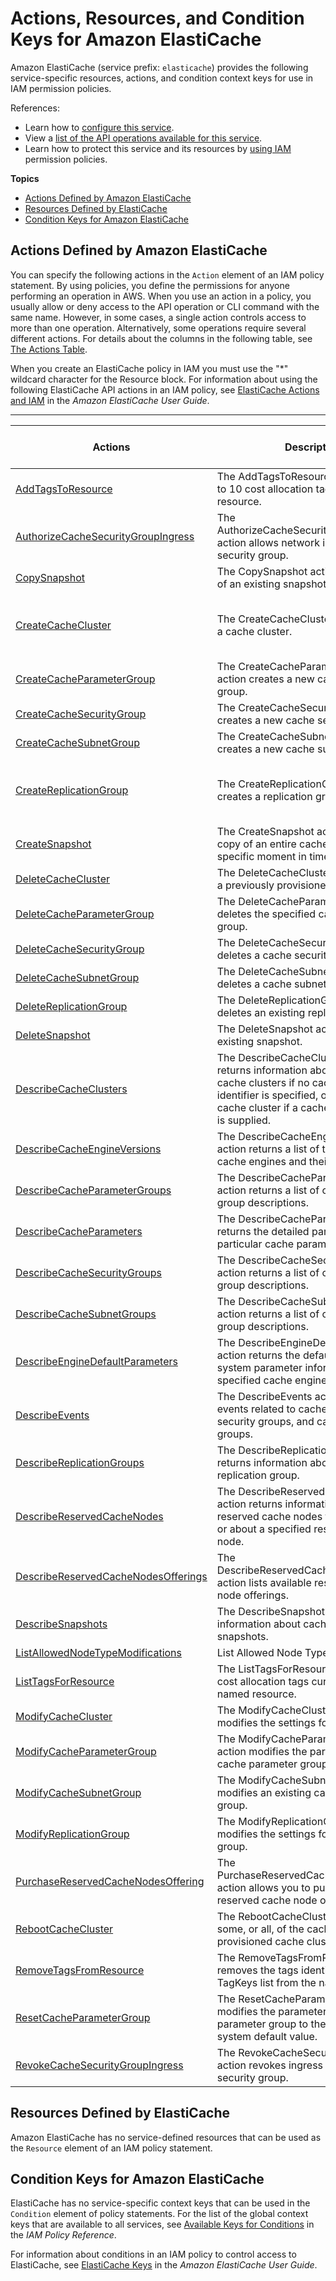 # Actions, Resources, and Condition Keys for Amazon ElastiCache<a name="list_amazonelasticache"></a>

Amazon ElastiCache \(service prefix: `elasticache`\) provides the following service\-specific resources, actions, and condition context keys for use in IAM permission policies\.

References:
+ Learn how to [configure this service](http://docs.aws.amazon.com/AmazonElastiCache/latest/UserGuide/)\.
+ View a [list of the API operations available for this service](http://docs.aws.amazon.com/AmazonElastiCache/latest/APIReference/)\.
+ Learn how to protect this service and its resources by [using IAM](http://docs.aws.amazon.com/AmazonElastiCache/latest/UserGuide/IAM.html) permission policies\.

**Topics**
+ [Actions Defined by Amazon ElastiCache](#amazonelasticache-actions-as-permissions)
+ [Resources Defined by ElastiCache](#amazonelasticache-resources-for-iam-policies)
+ [Condition Keys for Amazon ElastiCache](#amazonelasticache-policy-keys)

## Actions Defined by Amazon ElastiCache<a name="amazonelasticache-actions-as-permissions"></a>

You can specify the following actions in the `Action` element of an IAM policy statement\. By using policies, you define the permissions for anyone performing an operation in AWS\. When you use an action in a policy, you usually allow or deny access to the API operation or CLI command with the same name\. However, in some cases, a single action controls access to more than one operation\. Alternatively, some operations require several different actions\. For details about the columns in the following table, see [The Actions Table](reference_policies_actions-resources-contextkeys.md#actions_table)\.

When you create an ElastiCache policy in IAM you must use the "\*" wildcard character for the Resource block\. For information about using the following ElastiCache API actions in an IAM policy, see [ElastiCache Actions and IAM](http://docs.aws.amazon.com/AmazonElastiCache/latest/UserGuide/UsingIAM.html#UsingIAM.ElastiCacheActions) in the *Amazon ElastiCache User Guide*\.


****  

| Actions | Description | Access Level | Resource Types \(\*required\) | Condition Keys | Dependent Actions | 
| --- | --- | --- | --- | --- | --- | 
|   [ AddTagsToResource ](http://docs.aws.amazon.com/AmazonElastiCache/latest/APIReference/API_AddTagsToResource.html)  | The AddTagsToResource action adds up to 10 cost allocation tags to the named resource\. | Tagging |  |  |  | 
|   [ AuthorizeCacheSecurityGroupIngress ](http://docs.aws.amazon.com/AmazonElastiCache/latest/APIReference/API_AuthorizeCacheSecurityGroupIngress.html)  | The AuthorizeCacheSecurityGroupIngress action allows network ingress to a cache security group\. | Write |  |  |   ec2:AuthorizeSecurityGroupIngress   | 
|   [ CopySnapshot ](http://docs.aws.amazon.com/AmazonElastiCache/latest/APIReference/API_CopySnapshot.html)  | The CopySnapshot action makes a copy of an existing snapshot\. | Write |  |  |   s3:DeleteObject   s3:GetBucketAcl   s3:PutObject   | 
|   [ CreateCacheCluster ](http://docs.aws.amazon.com/AmazonElastiCache/latest/APIReference/API_CreateCacheCluster.html)  | The CreateCacheCluster action creates a cache cluster\. | Write |  |  |   ec2:CreateNetworkInterface   ec2:DeleteNetworkInterface   ec2:DescribeNetworkInterfaces   ec2:DescribeSubnets   ec2:DescribeVpcs   s3:GetObject   | 
|   [ CreateCacheParameterGroup ](http://docs.aws.amazon.com/AmazonElastiCache/latest/APIReference/API_CreateCacheParameterGroup.html)  | The CreateCacheParameterGroup action creates a new cache parameter group\. | Write |  |  |  | 
|   [ CreateCacheSecurityGroup ](http://docs.aws.amazon.com/AmazonElastiCache/latest/APIReference/API_CreateCacheSecurityGroup.html)  | The CreateCacheSecurityGroup action creates a new cache security group\.  | Write |  |  |  | 
|   [ CreateCacheSubnetGroup ](http://docs.aws.amazon.com/AmazonElastiCache/latest/APIReference/API_CreateCacheSubnetGroup.html)  | The CreateCacheSubnetGroup action creates a new cache subnet group\. | Write |  |  |  | 
|   [ CreateReplicationGroup ](http://docs.aws.amazon.com/AmazonElastiCache/latest/APIReference/API_CreateReplicationGroup.html)  | The CreateReplicationGroup action creates a replication group\. | Write |  |  |   ec2:CreateNetworkInterface   ec2:DeleteNetworkInterface   ec2:DescribeNetworkInterfaces   ec2:DescribeSubnets   ec2:DescribeVpcs   s3:GetObject   | 
|   [ CreateSnapshot ](http://docs.aws.amazon.com/AmazonElastiCache/latest/APIReference/API_CreateSnapshot.html)  | The CreateSnapshot action creates a copy of an entire cache cluster at a specific moment in time\. | Write |  |  |  | 
|   [ DeleteCacheCluster ](http://docs.aws.amazon.com/AmazonElastiCache/latest/APIReference/API_DeleteCacheCluster.html)  | The DeleteCacheCluster action deletes a previously provisioned cache cluster\. | Write |  |  |  | 
|   [ DeleteCacheParameterGroup ](http://docs.aws.amazon.com/AmazonElastiCache/latest/APIReference/API_DeleteCacheParameterGroup.html)  | The DeleteCacheParameterGroup action deletes the specified cache parameter group\. | Write |  |  |  | 
|   [ DeleteCacheSecurityGroup ](http://docs.aws.amazon.com/AmazonElastiCache/latest/APIReference/API_DeleteCacheSecurityGroup.html)  | The DeleteCacheSecurityGroup action deletes a cache security group\. | Write |  |  |  | 
|   [ DeleteCacheSubnetGroup ](http://docs.aws.amazon.com/AmazonElastiCache/latest/APIReference/API_DeleteCacheSubnetGroup.html)  | The DeleteCacheSubnetGroup action deletes a cache subnet group\. | Write |  |  |  | 
|   [ DeleteReplicationGroup ](http://docs.aws.amazon.com/AmazonElastiCache/latest/APIReference/API_DeleteReplicationGroup.html)  | The DeleteReplicationGroup action deletes an existing replication group\. | Write |  |  |  | 
|   [ DeleteSnapshot ](http://docs.aws.amazon.com/AmazonElastiCache/latest/APIReference/API_DeleteSnapshot.html)  | The DeleteSnapshot action deletes an existing snapshot\. | Write |  |  |  | 
|   [ DescribeCacheClusters ](http://docs.aws.amazon.com/AmazonElastiCache/latest/APIReference/API_DescribeCacheClusters.html)  | The DescribeCacheClusters action returns information about all provisioned cache clusters if no cache cluster identifier is specified, or about a specific cache cluster if a cache cluster identifier is supplied\. | List |  |  |  | 
|   [ DescribeCacheEngineVersions ](http://docs.aws.amazon.com/AmazonElastiCache/latest/APIReference/API_DescribeCacheEngineVersions.html)  | The DescribeCacheEngineVersions action returns a list of the available cache engines and their versions\. | List |  |  |  | 
|   [ DescribeCacheParameterGroups ](http://docs.aws.amazon.com/AmazonElastiCache/latest/APIReference/API_DescribeCacheParameterGroups.html)  | The DescribeCacheParameterGroups action returns a list of cache parameter group descriptions\. | List |  |  |  | 
|   [ DescribeCacheParameters ](http://docs.aws.amazon.com/AmazonElastiCache/latest/APIReference/API_DescribeCacheParameters.html)  | The DescribeCacheParameters action returns the detailed parameter list for a particular cache parameter group\. | List |  |  |  | 
|   [ DescribeCacheSecurityGroups ](http://docs.aws.amazon.com/AmazonElastiCache/latest/APIReference/API_DescribeCacheSecurityGroups.html)  | The DescribeCacheSecurityGroups action returns a list of cache security group descriptions\. | List |  |  |  | 
|   [ DescribeCacheSubnetGroups ](http://docs.aws.amazon.com/AmazonElastiCache/latest/APIReference/API_DescribeCacheSubnetGroups.html)  | The DescribeCacheSubnetGroups action returns a list of cache subnet group descriptions\. | List |  |  |  | 
|   [ DescribeEngineDefaultParameters ](http://docs.aws.amazon.com/AmazonElastiCache/latest/APIReference/API_DescribeEngineDefaultParameters.html)  | The DescribeEngineDefaultParameters action returns the default engine and system parameter information for the specified cache engine\. | List |  |  |  | 
|   [ DescribeEvents ](http://docs.aws.amazon.com/AmazonElastiCache/latest/APIReference/API_DescribeEvents.html)  | The DescribeEvents action returns events related to cache clusters, cache security groups, and cache parameter groups\. | List |  |  |  | 
|   [ DescribeReplicationGroups ](http://docs.aws.amazon.com/AmazonElastiCache/latest/APIReference/API_DescribeReplicationGroups.html)  | The DescribeReplicationGroups action returns information about a particular replication group\. | List |  |  |  | 
|   [ DescribeReservedCacheNodes ](http://docs.aws.amazon.com/AmazonElastiCache/latest/APIReference/API_DescribeReservedCacheNodes.html)  | The DescribeReservedCacheNodes action returns information about reserved cache nodes for this account, or about a specified reserved cache node\. | List |  |  |  | 
|   [ DescribeReservedCacheNodesOfferings ](http://docs.aws.amazon.com/AmazonElastiCache/latest/APIReference/API_DescribeReservedCacheNodesOfferings.html)  | The DescribeReservedCacheNodesOfferings action lists available reserved cache node offerings\. | List |  |  |  | 
|   [ DescribeSnapshots ](http://docs.aws.amazon.com/AmazonElastiCache/latest/APIReference/API_DescribeSnapshots.html)  | The DescribeSnapshots action returns information about cache cluster snapshots\. | List |  |  |  | 
|   [ ListAllowedNodeTypeModifications ](http://docs.aws.amazon.com/AmazonElastiCache/latest/APIReference/API_ListAllowedNodeTypeModifications.html)  | List Allowed Node Type Modifications | List |  |  |  | 
|   [ ListTagsForResource ](http://docs.aws.amazon.com/AmazonElastiCache/latest/APIReference/API_ListTagsForResource.html)  | The ListTagsForResource action lists all cost allocation tags currently on the named resource\. | Read |  |  |  | 
|   [ ModifyCacheCluster ](http://docs.aws.amazon.com/AmazonElastiCache/latest/APIReference/API_ModifyCacheCluster.html)  | The ModifyCacheCluster action modifies the settings for a cache cluster\. | Write |  |  |  | 
|   [ ModifyCacheParameterGroup ](http://docs.aws.amazon.com/AmazonElastiCache/latest/APIReference/API_ModifyCacheParameterGroup.html)  | The ModifyCacheParameterGroup action modifies the parameters of a cache parameter group\. | Write |  |  |  | 
|   [ ModifyCacheSubnetGroup ](http://docs.aws.amazon.com/AmazonElastiCache/latest/APIReference/API_ModifyCacheSubnetGroup.html)  | The ModifyCacheSubnetGroup action modifies an existing cache subnet group\. | Write |  |  |  | 
|   [ ModifyReplicationGroup ](http://docs.aws.amazon.com/AmazonElastiCache/latest/APIReference/API_ModifyReplicationGroup.html)  | The ModifyReplicationGroup action modifies the settings for a replication group\. | Write |  |  |  | 
|   [ PurchaseReservedCacheNodesOffering ](http://docs.aws.amazon.com/AmazonElastiCache/latest/APIReference/API_PurchaseReservedCacheNodesOffering.html)  | The PurchaseReservedCacheNodesOffering action allows you to purchase a reserved cache node offering\. | Write |  |  |  | 
|   [ RebootCacheCluster ](http://docs.aws.amazon.com/AmazonElastiCache/latest/APIReference/API_RebootCacheCluster.html)  | The RebootCacheCluster action reboots some, or all, of the cache nodes within a provisioned cache cluster\. | Write |  |  |  | 
|   [ RemoveTagsFromResource ](http://docs.aws.amazon.com/AmazonElastiCache/latest/APIReference/API_RemoveTagsFromResource.html)  | The RemoveTagsFromResource action removes the tags identified by the TagKeys list from the named resource\. | Tagging |  |  |  | 
|   [ ResetCacheParameterGroup ](http://docs.aws.amazon.com/AmazonElastiCache/latest/APIReference/API_ResetCacheParameterGroup.html)  | The ResetCacheParameterGroup action modifies the parameters of a cache parameter group to the engine or system default value\. | Write |  |  |  | 
|   [ RevokeCacheSecurityGroupIngress ](http://docs.aws.amazon.com/AmazonElastiCache/latest/APIReference/API_RevokeCacheSecurityGroupIngress.html)  | The RevokeCacheSecurityGroupIngress action revokes ingress from a cache security group\. | Write |  |  |  | 

## Resources Defined by ElastiCache<a name="amazonelasticache-resources-for-iam-policies"></a>

Amazon ElastiCache has no service\-defined resources that can be used as the `Resource` element of an IAM policy statement\.

## Condition Keys for Amazon ElastiCache<a name="amazonelasticache-policy-keys"></a>

ElastiCache has no service\-specific context keys that can be used in the `Condition` element of policy statements\. For the list of the global context keys that are available to all services, see [Available Keys for Conditions](reference_policies_condition-keys.html#AvailableKeys) in the *IAM Policy Reference*\.

For information about conditions in an IAM policy to control access to ElastiCache, see [ElastiCache Keys](http://docs.aws.amazon.com/AmazonElastiCache/latest/UserGuide/UsingIAM.html#UsingIAM.Keys) in the *Amazon ElastiCache User Guide*\.